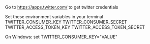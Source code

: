 
Go to https://apps.twitter.com/ to get twitter credentials

Set these environment variables in your terminal 
TWITTER_CONSUMER_KEY
TWITTER_CONSUMER_SECRET
TWITTER_ACCESS_TOKEN_KEY
TWITTER_ACCESS_TOKEN_SECRET

On Windows:
set  TWITTER_CONSUMER_KEY="VALUE"
